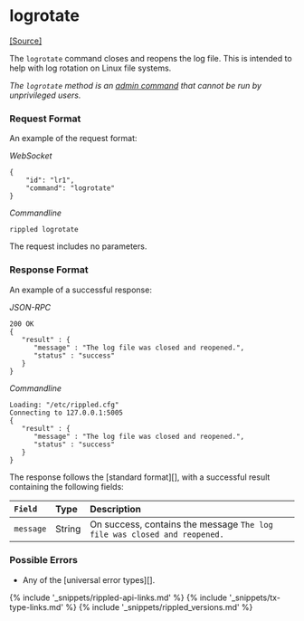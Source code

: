 # logrotate
[[Source]<br>](https://github.com/ripple/rippled/blob/743bd6c9175c472814448ea889413be79dfd1c07/src/ripple/rpc/handlers/LogRotate.cpp "Source")

The `logrotate` command closes and reopens the log file. This is intended to help with log rotation on Linux file systems.

_The `logrotate` method is an [admin command](#connecting-to-rippled) that cannot be run by unprivileged users._

### Request Format
An example of the request format:

<!-- MULTICODE_BLOCK_START -->

*WebSocket*

```
{
    "id": "lr1",
    "command": "logrotate"
}
```

*Commandline*

```
rippled logrotate
```

<!-- MULTICODE_BLOCK_END -->

The request includes no parameters.

### Response Format

An example of a successful response:

<!-- MULTICODE_BLOCK_START -->

*JSON-RPC*

```
200 OK
{
   "result" : {
      "message" : "The log file was closed and reopened.",
      "status" : "success"
   }
}

```

*Commandline*

```
Loading: "/etc/rippled.cfg"
Connecting to 127.0.0.1:5005
{
   "result" : {
      "message" : "The log file was closed and reopened.",
      "status" : "success"
   }
}

```

<!-- MULTICODE_BLOCK_END -->

The response follows the [standard format][], with a successful result containing the following fields:

| `Field`   | Type   | Description                                             |
|:----------|:-------|:--------------------------------------------------------|
| `message` | String | On success, contains the message `The log file was closed and reopened.` |

### Possible Errors

* Any of the [universal error types][].

<!--{# common link defs #}-->
{% include '_snippets/rippled-api-links.md' %}
{% include '_snippets/tx-type-links.md' %}
{% include '_snippets/rippled_versions.md' %}
